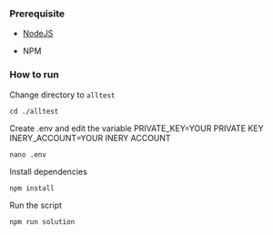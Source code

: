 ### Prerequisite

- [NodeJS](https://nodejs.org/en/)

- NPM



### How to run

Change directory to ```alltest```

```shell
cd ./alltest
```

Create .env and edit the variable
PRIVATE_KEY=YOUR PRIVATE KEY
INERY_ACCOUNT=YOUR INERY ACCOUNT

```shell
nano .env
```

Install dependencies

```shell
npm install
```

Run the script

```
npm run solution
```
